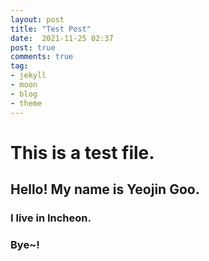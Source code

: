 ```yaml
---
layout: post
title: "Test Post"
date:  2021-11-25 02:37
post: true
comments: true
tag:
- jekyll 
- moon
- blog
- theme
---
```

# This is a test file.
## Hello! My name is Yeojin Goo.
### I live in Incheon.
### Bye~!
